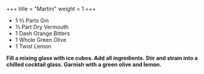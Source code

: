 +++
title = "Martini"
weight = 1
+++

-  1 ⅔ Parts Gin
-  ⅓ Part Dry Vermouth
-  1 Dash Orange Bitters
-  1 Whole Green Olive
-  1 Twist Lemon

**Fill a mixing glass with ice cubes. Add all ingredients. Stir and strain into a chilled cocktail glass. Garnish with a green olive and lemon.**
